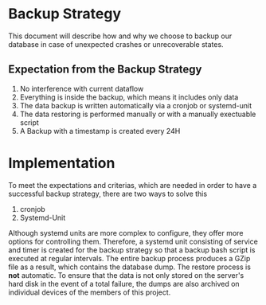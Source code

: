 # Backup Strategy

This document will describe how and why we choose to backup our database in case of unexpected crashes or unrecoverable states.

## Expectation from the Backup Strategy
1. No interference with current dataflow
2. Everything is inside the backup, which means it includes only data
3. The data backup is written automatically via a cronjob or systemd-unit
4. The data restoring is performed manually or with a manually exectuable script
5. A Backup with a timestamp is created every 24H

# Implementation
To meet the expectations and criterias, which are needed in order to have a successful backup strategy, there are two ways to solve this
1. cronjob
2. Systemd-Unit

Although systemd units are more complex to configure, they offer more options for controlling them.
Therefore, a systemd unit consisting of service and timer is created for the backup strategy so that a backup bash script is executed at regular intervals.
The entire backup process produces a GZip file as a result, which contains the database dump.
The restore process is **not** automatic.
To ensure that the data is not only stored on the server's hard disk in the event of a total failure, the dumps are also archived on individual devices of the members of this project.

